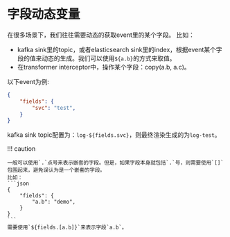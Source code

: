 # 字段动态变量

在很多场景下，我们往往需要动态的获取event里的某个字段。
比如：

- kafka sink里的topic，或者elasticsearch sink里的index，根据event某个字段的值来动态的生成。我们可以使用`${a.b}`的方式来取值。
- 在transformer interceptor中，操作某个字段：copy(a.b, a.c)。

以下event为例:  
```json
{
    "fields": {
        "svc": "test",
    }
}
```

kafka sink topic配置为：`log-${fields.svc}`，则最终渲染生成的为`log-test`。


!!! caution

    一般可以使用`.`点号来表示嵌套的字段。但是，如果字段本身就包括`.`号，则需要使用`[]`包围起来，避免误认为是一个嵌套的字段。
    比如：
    ```json
    {
        "fields": {
            "a.b": "demo",
        }
    }
    ```
    需要使用`${fields.[a.b]}`来表示字段`a.b`。
